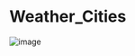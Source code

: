 # Weather_Cities
![image](https://github.com/DevKaliper/Weather_Cities/assets/122651755/59eb3591-09ee-4884-9c8d-4f28fa9202e5)
